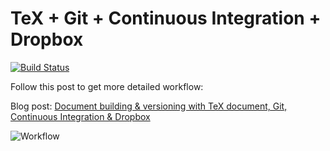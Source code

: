# TeX + Git + Continuous Integration + Dropbox

[![Build Status](https://api.travis-ci.org/jackolney/travis-ci-latex-pdf.svg?branch=draft-3)](https://travis-ci.org/jackolney/travis-ci-latex-pdf)

Follow this post to get more detailed workflow:

Blog post: [Document building & versioning with TeX document, Git, Continuous Integration & Dropbox](https://harshjv.github.io/blog/document-building-versioning-with-tex-document-git-continuous-integration-dropbox/)

![Workflow](https://harshjv.github.io/assets/images/posts/document-building-versioning-with-tex-document-git-continuous-integration-dropbox/workflow.png "Workflow")
